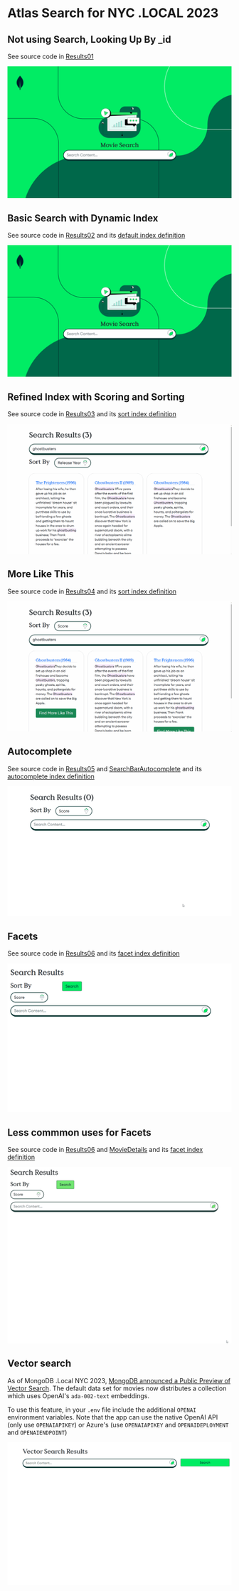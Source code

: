 # Atlas Search for NYC .LOCAL 2023

## Not using Search, Looking Up By _id

See source code in [Results01](AtlasSearchNYC/Pages/Results01.razor)

![](Screenshots/01.gif)

## Basic Search with Dynamic Index

See source code in [Results02](AtlasSearchNYC/Pages/Results02.razor) and its [default index definition](Indexes/default.json)

![](Screenshots/02.gif)

## Refined Index with Scoring and Sorting

See source code in [Results03](AtlasSearchNYC/Pages/Results03.razor) and its [sort index definition](Indexes/sort.json)

![](Screenshots/03.gif)

## More Like This

See source code in [Results04](AtlasSearchNYC/Pages/Results04.razor) and its [sort index definition](Indexes/sort.json)

![](Screenshots/04.gif)

## Autocomplete

See source code in [Results05](AtlasSearchNYC/Pages/Results05.razor) and [SearchBarAutocomplete](AtlasSearchNYC/Shared/SearchBarAutocomplete.razor) and its [autocomplete index definition](Indexes/autocomplete.json)

![](Screenshots/05.gif)

## Facets

See source code in [Results06](AtlasSearchNYC/Pages/Results06.razor) and its [facet index definition](Indexes/facets.json)

![](Screenshots/06.gif)

## Less commmon uses for Facets

See source code in [Results06](AtlasSearchNYC/Pages/Results06.razor) and [MovieDetails](AtlasSearchNYC/Shared/MovieDetails.razor) and its [facet index definition](Indexes/facets.json)

![](Screenshots/07.gif)

## Vector search
As of MongoDB .Local NYC 2023, [MongoDB announced a Public Preview of Vector Search](https://www.mongodb.com/products/platform/atlas-vector-search). The default data set for movies now distributes a collection which uses OpenAI's `ada-002-text` embeddings.

To use this feature, in your `.env` file include the additional `OPENAI` environment variables. Note that the app can use the native OpenAI API (only use `OPENAIAPIKEY`) or Azure's (use `OPENAIAPIKEY` and `OPENAIDEPLOYMENT` and `OPENAIENDPOINT`)

![](Screenshots/08.gif)